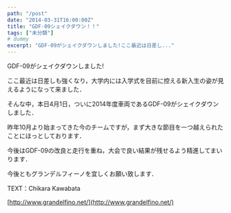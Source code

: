 ```yaml
---
path: "/post"
date: "2014-03-31T16:00:00Z"
title: "GDF-09シェイクダウン！！"
tags: ["未分類"]
# dummy
excerpt: "GDF-09がシェイクダウンしました!ここ最近は日差し..."
---
```




[](31-1.jpg)

GDF-09がシェイクダウンしました!

ここ最近は日差しも強くなり，大学内には入学式を目前に控える新入生の姿が見えるようになって来ました．

そんな中，本日4月1日，ついに2014年度車両であるGDF-09がシェイクダウンしました．

昨年10月より始まってきた今のチームですが，まず大きな節目を一つ越えられたことにほっとしております．

今後はGDF-09の改良と走行を重ね，大会で良い結果が残せるよう精進してまいります．

今後ともグランデルフィーノを宜しくお願い致します．

TEXT：Chikara Kawabata

[http://www.grandelfino.net/](http://www.grandelfino.net/)

[](31-2.jpg)


